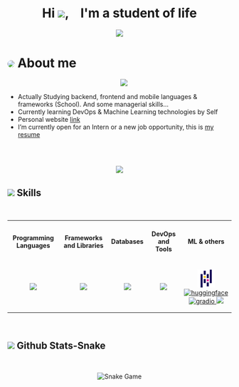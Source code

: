 <h1 align="center"><b>Hi </b><img src="https://media.giphy.com/media/hvRJCLFzcasrR4ia7z/giphy.gif" width="35">,ㅤI'm a student of life </h1>

<p align="center">
  <a href="https://github.com/DenverCoder1/readme-typing-svg"><img src="https://readme-typing-svg.herokuapp.com?font=Time+New+Roman&color=cyan&size=25&center=true&vCenter=true&width=600&height=100&lines=Full-Stack+Developer+&hearts;++;Computer+Science+Student;CTF+Newbie;Active+and+Fast+Learner/Researcher;Swiss+Knife+?..+Might+be.."></a>
</p>
	
# <picture><img src = "https://avatars.githubusercontent.com/u/102315258?s=96&v=4" width = 30px style="border-radius:50%"></picture> **About me**

<picture> <img align="right" src="https://camo.githubusercontent.com/6f7b76611449b965092aee7c4bf135e656f4e9416189c0b84020fd9853cd1f93/68747470733a2f2f6d656469612e67697068792e636f6d2f6d656469612f54456e586b637348725034596564436868412f67697068792e676966" width = 250px></picture>

<br>

<!-- - Playing CTF's at spare time -->
- Actually Studying backend, frontend and mobile languages & frameworks (School). And some managerial skills...
- Currently learning DevOps & Machine Learning technologies by Self
- Personal website [link](https://prosabd.site)
- I’m currently open for an Intern or a new job opportunity, this is [my resume](https://prosabd.site/files/CV.pdf)

<br><br>

<p align="center"><img src="https://user-images.githubusercontent.com/73097560/115834477-dbab4500-a447-11eb-908a-139a6edaec5c.gif"><br></p>

## <img src="https://media2.giphy.com/media/QssGEmpkyEOhBCb7e1/giphy.gif?cid=ecf05e47a0n3gi1bfqntqmob8g9aid1oyj2wr3ds3mg700bl&rid=giphy.gif" width ="25"><b> Skills</b>
<br>
<table align="center" cellspacing="0" cellpadding="0">
  <tr>
    <td align="center">
      <h4>Programming Languages</h4>
    </td>
    <td align="center">
      <h4>Frameworks and Libraries</h4>
    </td>
    <td align="center">
      <h4>Databases</h4>
    </td>
    <td align="center">
      <h4>DevOps and Tools</h4>
    </td>
    <td align="center">
      <h4>ML & others</h4>
    </td>
  </tr>
  <tr>
    <td align="center">
      <p>
        <a href="https://skillicons.dev">
            <img src="https://skillicons.dev/icons?i=python,cs,js,ts,java,php,ruby,arduino,md&perline=3" />
        </a>
      </p>
    </td>
    <td align="center">
      <p>
        <a href="https://skillicons.dev">
            <img src="https://skillicons.dev/icons?i=symfony,laravel,react,angular,vite,tailwind,sass,express,next,nodejs,spring,django,dotnet,rails&perline=4" />
        </a>
      </p>
    </td>
    <td align="center">
      <p>
        <a href="https://skillicons.dev">
            <img src="https://skillicons.dev/icons?i=mysql,mongodb,dynamodb,sqlite,firebase&perline=4" />
        </a>
      </p>
    </td>
    <td align="center">
      <p>
        <a href="https://skillicons.dev">
            <img src="https://skillicons.dev/icons?i=docker,git,nginx,ubuntu,bash,apple,postman,aws,gitlab,npm,bun&perline=4" />
        </a>
      </p>
    </td>
    <td align="center">
      <p>
        <a href="https://pandas.pydata.org/" target="_blank" rel="noreferrer"> <img src="https://raw.githubusercontent.com/devicons/devicon/2ae2a900d2f041da66e950e4d48052658d850630/icons/pandas/pandas-original.svg" alt="pandas" width="40" height="40"/> </a>
        <a href="https://huggingface.co/" target="_blank" rel="noreferrer"> <img src="https://raw.githubusercontent.com/gradio-app/gradio/a1f2649586752a013fb4d36b83d5fea2e137bb81/readme_files/huggingface_mini.svg" alt="huggingface" width="40" height="40"/> </a>
        <a href="https://www.gradio.app/" target="_blank" rel="noreferrer"> <img src="https://avatars.githubusercontent.com/u/51063788?s=48&v=4" alt="gradio" width="40" height="40"/> </a>
        <a href="https://skillicons.dev">
            <img src="https://skillicons.dev/icons?i=pytorch,photoshop,illustrator&perline=7" />
        </a>
      </p>
    </td>
  </tr>
</table>

<br>

## <img src="https://media.giphy.com/media/iY8CRBdQXODJSCERIr/giphy.gif" width="35"><b> Github Stats-Snake </b>
<br>

<p align = "center">
	<img src = "https://github.com/prosabd/prosabd/blob/output/github-contribution-grid-snake-dark.svg?" alt = "Snake Game"/>
</p>

<!-- <div align="center">

<a href="https://github.com/prosabd/">
  <img src="https://github-readme-stats.vercel.app/api?username=prosabd&include_all_commits=true&count_private=true&show_icons=true&line_height=20&title_color=7A7ADB&icon_color=2234AE&text_color=D3D3D3&bg_color=0,000000,130F40" width="450"/>
  <img src="https://github-readme-stats.vercel.app/api/top-langs?username=prosabd&show_icons=true&locale=en&layout=compact&line_height=20&title_color=7A7ADB&icon_color=2234AE&text_color=D3D3D3&bg_color=0,000000,130F40" width="375"  alt="prosabd"/>

</a> 
</div> -->
